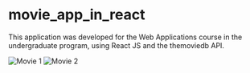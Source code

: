 # movie_app_in_react
This application was developed for the Web Applications course in the undergraduate program, using React JS and the themoviedb API.

![Movie 1](https://github.com/denisa110/movie_app_in_react/assets/113201109/288bfb28-5595-4dc6-be5d-a94e0c008651)
![Movie 2](https://github.com/denisa110/movie_app_in_react/assets/113201109/fbf8145e-2193-48e4-a384-4d620d58ad45)
